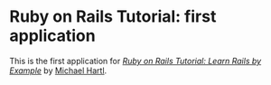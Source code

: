# Ruby on Rails Tutorial: first application #

This is the first application for [*Ruby on Rails Tutorial: Learn Rails by Example*](http://railstutorial.org/) by [Michael Hartl](http://michaelhartl.com/).